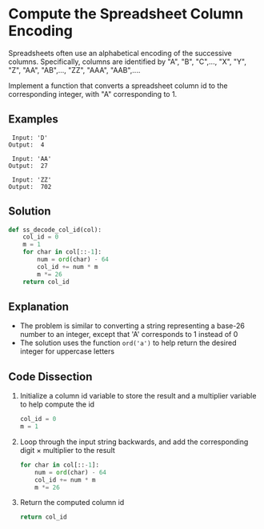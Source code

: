 # Compute the Spreadsheet Column Encoding
Spreadsheets often use an alphabetical encoding of the successive columns. Specifically, columns are identified by "A", "B", "C",..., "X", "Y", "Z", "AA", "AB",..., "ZZ", "AAA", "AAB",....

Implement a function that converts a spreadsheet column id to the corresponding integer, with "A" corresponding to 1.

## Examples
```
 Input: 'D'
Output:  4

 Input: 'AA'
Output:  27

 Input: 'ZZ'
Output:  702
```

## Solution
```python
def ss_decode_col_id(col):
    col_id = 0
    m = 1
    for char in col[::-1]:
        num = ord(char) - 64
        col_id += num * m
        m *= 26
    return col_id
```

## Explanation
* The problem is similar to converting a string representing a base-26 number to an integer, except that 'A' corresponds to 1 instead of 0
* The solution uses the function `ord('a')` to help return the desired integer for uppercase letters

## Code Dissection
1. Initialize a column id variable to store the result and a multiplier variable to help compute the id
    ```python
    col_id = 0
    m = 1
    ```
2. Loop through the input string backwards, and add the corresponding digit &times; multiplier to the result
    ```python
    for char in col[::-1]:
        num = ord(char) - 64
        col_id += num * m
        m *= 26
    ```
3. Return the computed column id
    ```python
    return col_id
    ```